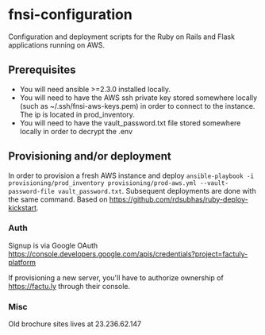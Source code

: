 # fnsi-configuration

Configuration and deployment scripts for the Ruby on Rails and Flask applications running on AWS.

## Prerequisites

- You will need ansible >=2.3.0 installed locally.
- You will need to have the AWS ssh private key stored somewhere locally (such as ~/.ssh/fnsi-aws-keys.pem) in order to connect to the instance. The ip is located in prod_inventory.
- You will need to have the vault_password.txt file stored somewhere locally in order to decrypt the .env

## Provisioning and/or deployment

In order to provision a fresh AWS instance and deploy ```ansible-playbook -i provisioning/prod_inventory provisioning/prod-aws.yml --vault-password-file vault_password.txt```. Subsequent deployments are done with the same
command. Based on https://github.com/rdsubhas/ruby-deploy-kickstart.

### Auth

Signup is via Google OAuth https://console.developers.google.com/apis/credentials?project=factuly-platform

If provisioning a new server, you'll have to authorize ownership of https://factu.ly through their console.

### Misc

Old brochure sites lives at 23.236.62.147
